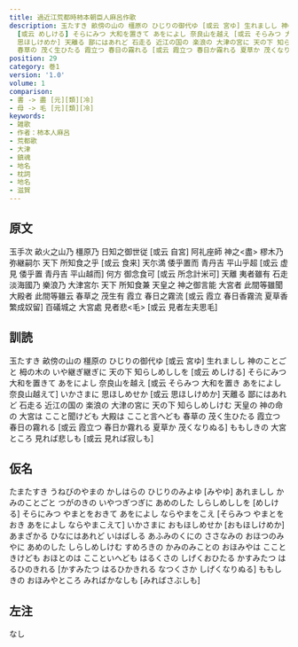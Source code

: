 ```yaml
---
title: 過近江荒都時柿本朝臣人麻呂作歌
description: 玉たすき 畝傍の山の 橿原の ひじりの御代ゆ [或云 宮ゆ] 生れましし 神のことごと 栂の木の いや継ぎ継ぎに 天の下 知らしめししを
  [或云 めしける] そらにみつ 大和を置きて あをによし 奈良山を越え [或云 そらみつ 大和を置き あをによし 奈良山越えて] いかさまに 思ほしめせか [或云
  思ほしけめか] 天離る 鄙にはあれど 石走る 近江の国の 楽浪の 大津の宮に 天の下 知らしめしけむ 天皇の 神の命の 大宮は ここと聞けども 大殿は ここと言へども
  春草の 茂く生ひたる 霞立つ 春日の霧れる [或云 霞立つ 春日か霧れる 夏草か 茂くなりぬる] ももしきの 大宮ところ 見れば悲しも [或云 見れば寂しも]
position: 29
category: 巻1
version: '1.0'
volume: 1
comparison:
- 書 -> 盡 [元][類][冷]
- 母 -> 毛 [元][類][冷]
keywords:
- 雑歌
- 作者：柿本人麻呂
- 荒都歌
- 大津
- 鎮魂
- 地名
- 枕詞
- 地名
- 滋賀
---
```


## 原文

玉手次 畝火之山乃 橿原乃 日知之御世従 [或云 自宮] 阿礼座師 神之<盡> 樛木乃 弥継嗣尓 天下 所知食之乎 [或云 食来] 天尓満 倭乎置而 青丹吉 平山乎超 [或云 虚見 倭乎置 青丹吉 平山越而] 何方 御念食可 [或云 所念計米可] 天離 夷者雖有 石走 淡海國乃 樂浪乃 大津宮尓 天下 所知食兼 天皇之 神之御言能 大宮者 此間等雖聞 大殿者 此間等雖云 春草之 茂生有 霞立 春日之霧流 [或云 霞立 春日香霧流 夏草香 繁成奴留] 百礒城之 大宮處 見者悲<毛> [或云 見者左夫思毛]

## 訓読

玉たすき 畝傍の山の 橿原の ひじりの御代ゆ [或云 宮ゆ] 生れましし 神のことごと 栂の木の いや継ぎ継ぎに 天の下 知らしめししを [或云 めしける] そらにみつ 大和を置きて あをによし 奈良山を越え [或云 そらみつ 大和を置き あをによし 奈良山越えて] いかさまに 思ほしめせか [或云 思ほしけめか] 天離る 鄙にはあれど 石走る 近江の国の 楽浪の 大津の宮に 天の下 知らしめしけむ 天皇の 神の命の 大宮は ここと聞けども 大殿は ここと言へども 春草の 茂く生ひたる 霞立つ 春日の霧れる [或云 霞立つ 春日か霧れる 夏草か 茂くなりぬる] ももしきの 大宮ところ 見れば悲しも [或云 見れば寂しも]

## 仮名

たまたすき うねびのやまの かしはらの ひじりのみよゆ [みやゆ] あれましし かみのことごと つがのきの いやつぎつぎに あめのした しらしめししを [めしける] そらにみつ やまとをおきて あをによし ならやまをこえ [そらみつ やまとをおき あをによし ならやまこえて] いかさまに おもほしめせか [おもほしけめか] あまざかる ひなにはあれど いはばしる あふみのくにの ささなみの おほつのみやに あめのした しらしめしけむ すめろきの かみのみことの おほみやは ここときけども おほとのは ここといへども はるくさの しげくおひたる かすみたつ はるひのきれる [かすみたつ はるひかきれる なつくさか しげくなりぬる] ももしきの おほみやところ みればかなしも [みればさぶしも]

## 左注

なし

